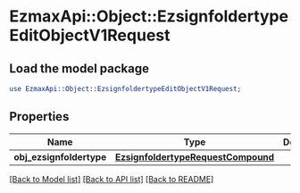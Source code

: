 # EzmaxApi::Object::EzsignfoldertypeEditObjectV1Request

## Load the model package
```perl
use EzmaxApi::Object::EzsignfoldertypeEditObjectV1Request;
```

## Properties
Name | Type | Description | Notes
------------ | ------------- | ------------- | -------------
**obj_ezsignfoldertype** | [**EzsignfoldertypeRequestCompound**](EzsignfoldertypeRequestCompound.md) |  | 

[[Back to Model list]](../README.md#documentation-for-models) [[Back to API list]](../README.md#documentation-for-api-endpoints) [[Back to README]](../README.md)


